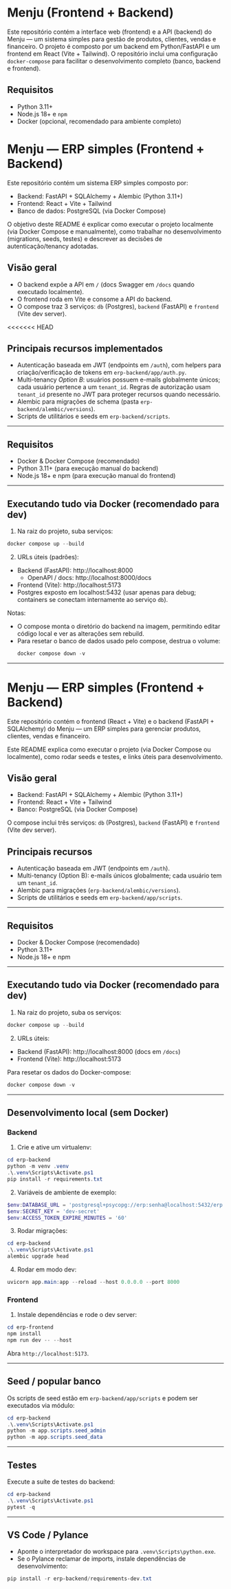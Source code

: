 
# Menju (Frontend + Backend)

Este repositório contém a interface web (frontend) e a API (backend) do Menju — um sistema simples para gestão de produtos, clientes, vendas e financeiro. O projeto é composto por um backend em Python/FastAPI e um frontend em React (Vite + Tailwind). O repositório inclui uma configuração `docker-compose` para facilitar o desenvolvimento completo (banco, backend e frontend).

## Requisitos

- Python 3.11+
- Node.js 18+ e `npm`
- Docker (opcional, recomendado para ambiente completo)
# Menju — ERP simples (Frontend + Backend)

Este repositório contém um sistema ERP simples composto por:
- Backend: FastAPI + SQLAlchemy + Alembic (Python 3.11+)
- Frontend: React + Vite + Tailwind
- Banco de dados: PostgreSQL (via Docker Compose)

O objetivo deste README é explicar como executar o projeto localmente (via Docker Compose e manualmente), como trabalhar no desenvolvimento (migrations, seeds, testes) e descrever as decisões de autenticação/tenancy adotadas.

## Visão geral
- O backend expõe a API em `/` (docs Swagger em `/docs` quando executado localmente).
- O frontend roda em Vite e consome a API do backend.
- O compose traz 3 serviços: `db` (Postgres), `backend` (FastAPI) e `frontend` (Vite dev server).

<<<<<<< HEAD
## Principais recursos implementados
- Autenticação baseada em JWT (endpoints em `/auth`), com helpers para criação/verificação de tokens em `erp-backend/app/auth.py`.
- Multi-tenancy *Option B*: usuários possuem e-mails globalmente únicos; cada usuário pertence a um `tenant_id`. Regras de autorização usam `tenant_id` presente no JWT para proteger recursos quando necessário.
- Alembic para migrações de schema (pasta `erp-backend/alembic/versions`).
- Scripts de utilitários e seeds em `erp-backend/scripts`.

---

## Requisitos
- Docker & Docker Compose (recomendado)
- Python 3.11+ (para execução manual do backend)
- Node.js 18+ e npm (para execução manual do frontend)

---

## Executando tudo via Docker (recomendado para dev)
1. Na raiz do projeto, suba serviços:

```powershell
docker compose up --build
```

2. URLs úteis (padrões):
- Backend (FastAPI): http://localhost:8000
	- OpenAPI / docs: http://localhost:8000/docs
- Frontend (Vite): http://localhost:5173
- Postgres exposto em localhost:5432 (usar apenas para debug; containers se conectam internamente ao serviço `db`).

Notas:
- O compose monta o diretório do backend na imagem, permitindo editar código local e ver as alterações sem rebuild.
- Para resetar o banco de dados usado pelo compose, destrua o volume:
	```powershell
	docker compose down -v
	```

---
# Menju — ERP simples (Frontend + Backend)

Este repositório contém o frontend (React + Vite) e o backend (FastAPI + SQLAlchemy) do Menju — um ERP simples para gerenciar produtos, clientes, vendas e financeiro.

Este README explica como executar o projeto (via Docker Compose ou localmente), como rodar seeds e testes, e links úteis para desenvolvimento.

## Visão geral

- Backend: FastAPI + SQLAlchemy + Alembic (Python 3.11+)
- Frontend: React + Vite + Tailwind
- Banco: PostgreSQL (via Docker Compose)

O compose inclui três serviços: `db` (Postgres), `backend` (FastAPI) e `frontend` (Vite dev server).

## Principais recursos

- Autenticação baseada em JWT (endpoints em `/auth`).
- Multi-tenancy (Option B): e-mails únicos globalmente; cada usuário tem um `tenant_id`.
- Alembic para migrações (`erp-backend/alembic/versions`).
- Scripts de utilitários e seeds em `erp-backend/app/scripts`.

---

## Requisitos

- Docker & Docker Compose (recomendado)
- Python 3.11+
- Node.js 18+ e npm

---

## Executando tudo via Docker (recomendado para dev)

1. Na raiz do projeto, suba os serviços:

```powershell
docker compose up --build
```

2. URLs úteis:

- Backend (FastAPI): http://localhost:8000 (docs em `/docs`)
- Frontend (Vite): http://localhost:5173

Para resetar os dados do Docker-compose:

```powershell
docker compose down -v
```

---

## Desenvolvimento local (sem Docker)

### Backend

1. Crie e ative um virtualenv:

```powershell
cd erp-backend
python -m venv .venv
.\.venv\Scripts\Activate.ps1
pip install -r requirements.txt
```

2. Variáveis de ambiente de exemplo:

```powershell
$env:DATABASE_URL = 'postgresql+psycopg://erp:senha@localhost:5432/erp'
$env:SECRET_KEY = 'dev-secret'
$env:ACCESS_TOKEN_EXPIRE_MINUTES = '60'
```

3. Rodar migrações:

```powershell
cd erp-backend
.\.venv\Scripts\Activate.ps1
alembic upgrade head
```

4. Rodar em modo dev:

```powershell
uvicorn app.main:app --reload --host 0.0.0.0 --port 8000
```

### Frontend

1. Instale dependências e rode o dev server:

```powershell
cd erp-frontend
npm install
npm run dev -- --host
```

Abra `http://localhost:5173`.

---

## Seed / popular banco

Os scripts de seed estão em `erp-backend/app/scripts` e podem ser executados via módulo:

```powershell
cd erp-backend
.\.venv\Scripts\Activate.ps1
python -m app.scripts.seed_admin
python -m app.scripts.seed_data
```

---

## Testes

Execute a suíte de testes do backend:

```powershell
cd erp-backend
.\.venv\Scripts\Activate.ps1
pytest -q
```

---

## VS Code / Pylance

- Aponte o interpretador do workspace para `.venv\Scripts\python.exe`.
- Se o Pylance reclamar de imports, instale dependências de desenvolvimento:

```powershell
pip install -r erp-backend/requirements-dev.txt
```
